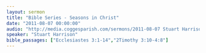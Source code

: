 ```yaml
---
layout: sermon
title: "Bible Series - Seasons in Christ"
date: "2011-08-07 00:00:00"
audio: "http://media.coggesparish.com/sermons/2011-08-07 Stuart Harrison.mp3"
speaker: "Stuart Harrison"
bible_passages: ["Ecclesiastes 3:1-14","2Timothy 3:10-4:8"]
---
```

